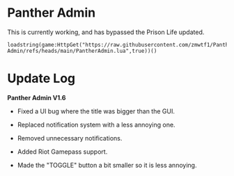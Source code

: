 # Panther Admin

This is currently working, and has bypassed the Prison Life updated.

```
loadstring(game:HttpGet("https://raw.githubusercontent.com/zmwtf1/Panther-Admin/refs/heads/main/PantherAdmin.lua",true))()
```

# Update Log

**Panther Admin V1.6**

- Fixed a UI bug where the title was bigger than the GUI.

- Replaced notification system with a less annoying one.

- Removed unnecessary notifications.

- Added Riot Gamepass support.

- Made the "TOGGLE" button a bit smaller so it is less annoying.
